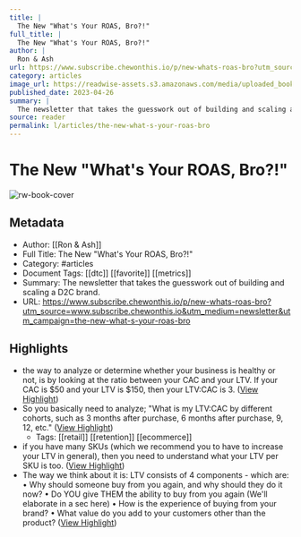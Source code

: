 ```yaml
---
title: |
  The New "What's Your ROAS, Bro?!"
full_title: |
  The New "What's Your ROAS, Bro?!"
author: |
  Ron & Ash
url: https://www.subscribe.chewonthis.io/p/new-whats-roas-bro?utm_source=www.subscribe.chewonthis.io&utm_medium=newsletter&utm_campaign=the-new-what-s-your-roas-bro
category: articles
image_url: https://readwise-assets.s3.amazonaws.com/media/uploaded_book_covers/profile_276497/landscape_coverphoto.png
published_date: 2023-04-26
summary: |
  The newsletter that takes the guesswork out of building and scaling a D2C brand. 
source: reader
permalink: l/articles/the-new-what-s-your-roas-bro
---
```

# The New "What's Your ROAS, Bro?!"

![rw-book-cover](https://readwise-assets.s3.amazonaws.com/media/uploaded_book_covers/profile_276497/landscape_coverphoto.png)

## Metadata
- Author: [[Ron & Ash]]
- Full Title: The New "What's Your ROAS, Bro?!"
- Category: #articles
- Document Tags: [[dtc]] [[favorite]] [[metrics]] 
- Summary: The newsletter that takes the guesswork out of building and scaling a D2C brand. 
- URL: https://www.subscribe.chewonthis.io/p/new-whats-roas-bro?utm_source=www.subscribe.chewonthis.io&utm_medium=newsletter&utm_campaign=the-new-what-s-your-roas-bro

## Highlights
- the way to analyze or determine whether your business is healthy or not, is by looking at the ratio between your CAC and your LTV. If your CAC is $50 and your LTV is $150, then your LTV:CAC is 3. ([View Highlight](https://read.readwise.io/read/01gz0wtszbckxe177fsw5gwpt3))
- So you basically need to analyze; "What is my LTV:CAC by different cohorts, such as 3 months after purchase, 6 months after purchase, 9, 12, etc." ([View Highlight](https://read.readwise.io/read/01gz0ww744c24hfmahdsj3ksps))
    - Tags: [[retail]] [[retention]] [[ecommerce]] 
- if you have many SKUs (which we recommend you to have to increase your LTV in general), then you need to understand what your LTV per SKU is too. ([View Highlight](https://read.readwise.io/read/01gz0wwjk3k8vhecepe5mcd0e8))
- The way we think about it is: LTV consists of 4 components - which are:
  • Why should someone buy from you again, and why should they do it now?
  • Do YOU give THEM the ability to buy from you again (We'll elaborate in a sec here)
  • How is the experience of buying from your brand?
  • What value do you add to your customers other than the product? ([View Highlight](https://read.readwise.io/read/01gz0wx5rvjk4cgcdpwbfm69ry))



